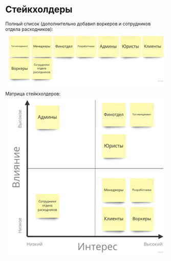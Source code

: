 # Стейкхолдеры
Полный список (дополнительно добавил воркеров и сотрудников отдела расходников):
![stakeholders-list](resources/stakeholders_list.jpg)

Матрица стейкхолдеров:
![stakeholders-matrix](resources/stakeholders_matrix.jpg)